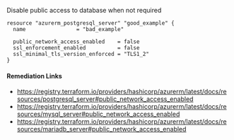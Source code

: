 
Disable public access to database when not required

```hcl
resource "azurerm_postgresql_server" "good_example" {
  name                = "bad_example"
  
  public_network_access_enabled    = false
  ssl_enforcement_enabled          = false
  ssl_minimal_tls_version_enforced = "TLS1_2"
}
```

#### Remediation Links
 - https://registry.terraform.io/providers/hashicorp/azurerm/latest/docs/resources/postgresql_server#public_network_access_enabled
 - https://registry.terraform.io/providers/hashicorp/azurerm/latest/docs/resources/mysql_server#public_network_access_enabled
 - https://registry.terraform.io/providers/hashicorp/azurerm/latest/docs/resources/mariadb_server#public_network_access_enabled
        